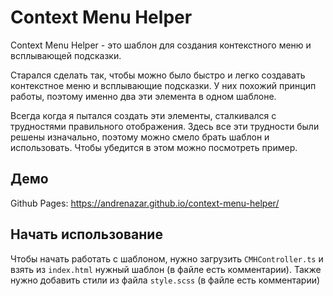 # Context Menu Helper
Context Menu Helper - это шаблон для создания контекстного меню и всплывающей подсказки.

Старался сделать так, чтобы можно было быстро и легко создавать контекстное меню и всплывающие подсказки. У них похожий принцип работы, поэтому именно два эти элемента в одном шаблоне.

Всегда когда я пытался создать эти элементы, сталкивался с трудностями правильного отображения. Здесь все эти трудности были решены изначально, поэтому можно смело брать шаблон и использовать.
Чтобы убедится в этом можно посмотреть пример.

## Демо
Github Pages: https://andrenazar.github.io/context-menu-helper/

## Начать использование
Чтобы начать работать с шаблоном, нужно загрузить `CMHController.ts` и взять из `index.html` нужный шаблон (в файле есть комментарии).
Также нужно добавить стили из файла `style.scss` (в файле есть комментарии)
